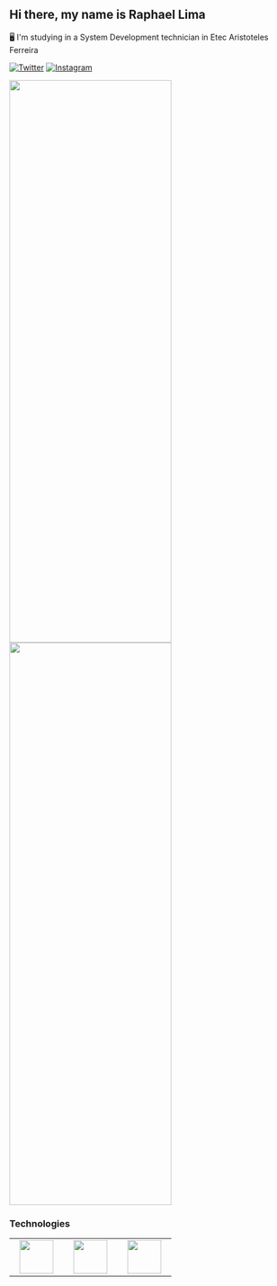 ## Hi there, my name is Raphael Lima

:desktop_computer: I'm studying in a System Development technician in Etec Aristoteles Ferreira

[![Twitter](https://img.shields.io/badge/Twitter-1DA1F2?style=for-the-badge&logo=twitter&logoColor=white)](https://twitter.com/rapha387)
[![Instagram](https://img.shields.io/badge/Instagram-E4405F?style=for-the-badge&logo=instagram&logoColor=white)](https://www.instagram.com/raphafernandes8/)

<div>
    <img style="height: 25vh; width:30vw" src="https://github-readme-stats.vercel.app/api/?username=Rapha387&cache_seconds=1800&show_icons=true&theme=dracula&count_private=true&include_all_commits=true&locale=pt-br"/>
    <img style="height: 25vh; width:30vw" src="https://github-readme-stats.vercel.app/api/top-langs/?username=Rapha387&cache_seconds=1800&langs_count=7&theme=dracula&layout=compact&locale=pt-br&count_private=true&cache_seconds=1800"/>
</div>

### Technologies

<table>
    <tr>
        <td align="center" width="80">
            <img width="60" src="https://cdn.jsdelivr.net/gh/devicons/devicon/icons/html5/html5-original.svg"/>
        </td>
        <td align="center" width="80">
            <img width="60" src="https://cdn.jsdelivr.net/gh/devicons/devicon/icons/css3/css3-original.svg"/>
        </td>
        <td align="center" width="80">
            <img width="60" src="https://cdn.jsdelivr.net/gh/devicons/devicon/icons/javascript/javascript-original.svg" />
        </td>
    </tr
</table>

